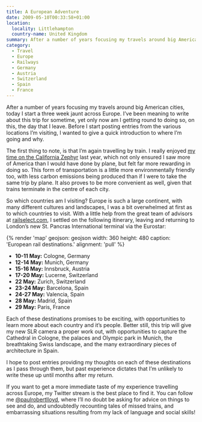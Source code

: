 ```yaml
---
title: A European Adventure
date: 2009-05-10T00:33:58+01:00
location:
  locality: Littlehampton
  country-name: United Kingdom
summary: After a number of years focusing my travels around big American cities, today I start a three week jaunt across Europe.
category:
  - Travel
  - Europe
  - Railways
  - Germany
  - Austria
  - Switzerland
  - Spain
  - France
---
```

After a number of years focusing my travels around big American cities, today I start a three week jaunt across Europe. I’ve been meaning to write about this trip for sometime, yet only now am I getting round to doing so, on this, the day that I leave. Before I start posting entries from the various locations I’m visiting, I wanted to give a quick introduction to where I’m going and why.

The first thing to note, is that I’m again travelling by train. I really enjoyed [my time on the California Zephyr][1] last year, which not only ensured I saw more of America than I would have done by plane, but felt far more rewarding in doing so. This form of transportation is a little more environmentally friendly too, with less carbon emissions being produced than if I were to take the same trip by plane. It also proves to be more convenient as well, given that trains terminate in the centre of each city.

So which countries am I visiting? Europe is such a large continent, with many different cultures and landscapes, I was a bit overwhelmed at first as to which countries to visit. With a little help from the great team of advisors at [railselect.com][2], I settled on the following itinerary, leaving and returning to London’s new St. Pancras International terminal via the Eurostar:

{% render 'map'
  geojson: geojson
  width: 360
  height: 480
  caption: 'European rail destinations.'
  alignment: 'pull'
%}

* **10-11 May:** Cologne, Germany
* **12-14 May:** Munich, Germany
* **15-16 May:** Innsbruck, Austria
* **17-20 May:** Lucerne, Switzerland
* **22 May:** Zurich, Switzerland
* **23-24 May:** Barcelona, Spain
* **24-27 May:** Valencia, Spain
* **28 May:** Madrid, Spain
* **29 May:** Paris, France

Each of these destinations promises to be exciting, with opportunities to learn more about each country and it’s people. Better still, this trip will give my new SLR camera a proper work out, with opportunities to capture the Cathedral in Cologne, the palaces and Olympic park in Munich, the breathtaking Swiss landscape, and the many extraordinary pieces of architecture in Spain.

I hope to post entries providing my thoughts on each of these destinations as I pass through them, but past experience dictates that I’m unlikely to write these up until months after my return.

If you want to get a more immediate taste of my experience travelling across Europe, my Twitter stream is the best place to find it. You can follow me [@paulrobertlloyd][3], where I’ll no doubt be asking for advice on things to see and do, and undoubtedly recounting tales of missed trains, and embarrassing situations resulting from my lack of language and social skills!

[1]: /2008/09/california_zephyr
[2]: http://www.railselect.com/
[3]: https://twitter.com/paulrobertlloyd
